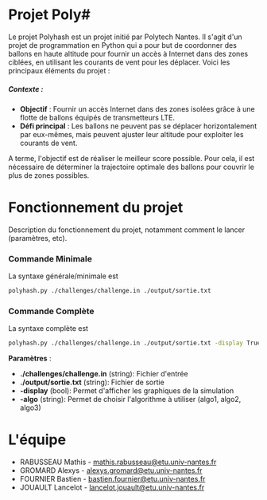 # Projet Poly#
Le projet Polyhash est un projet initié par Polytech Nantes. Il s'agit d'un projet de programmation en Python qui a pour but de coordonner des ballons en haute altitude pour fournir un accès à Internet dans des zones ciblées, en utilisant les courants de vent pour les déplacer. Voici les principaux éléments du projet :
##### Contexte :
* **Objectif** : Fournir un accès Internet dans des zones isolées grâce à une flotte de ballons équipés de transmetteurs LTE.
* **Défi principal** : Les ballons ne peuvent pas se déplacer horizontalement par eux-mêmes, mais peuvent ajuster leur altitude pour exploiter les courants de vent.

A terme, l'objectif est de réaliser le meilleur score possible. Pour cela, il est nécessaire de déterminer la trajectoire optimale des ballons pour couvrir le plus de zones possibles.

# Fonctionnement du projet

Description du fonctionnement du projet, notamment comment le lancer (paramètres, etc).

### Commande Minimale
La syntaxe générale/minimale est

```sh
polyhash.py ./challenges/challenge.in ./output/sortie.txt
```	

### Commande Complète
La syntaxe complète est

```sh
polyhash.py ./challenges/challenge.in ./output/sortie.txt -display True -algo algo1
```

**Paramètres** :
- **./challenges/challenge.in** (string):   Fichier d'entrée
- **./output/sortie.txt** (string):         Fichier de sortie
- **-display** (bool):                    Permet d'afficher les graphiques de la simulation
- **-algo** (string):                       Permet de choisir l'algorithme à utiliser (algo1, algo2, algo3)

# L'équipe

- RABUSSEAU Mathis - mathis.rabusseau@etu.univ-nantes.fr
- GROMARD Alexys - alexys.gromard@etu.univ-nantes.fr
- FOURNIER Bastien - bastien.fournier@etu.univ-nantes.fr
- JOUAULT Lancelot - lancelot.jouault@etu.univ-nantes.fr
